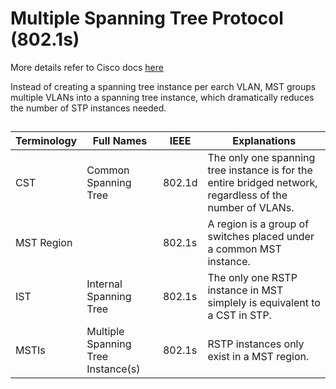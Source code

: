 # Multiple Spanning Tree Protocol (802.1s)
More details refer to Cisco docs [here](https://www.cisco.com/c/en/us/support/docs/lan-switching/spanning-tree-protocol/24248-147.html)

Instead of creating a spanning tree instance per earch VLAN, MST groups multiple VLANs into a spanning tree instance, which dramatically reduces the number of STP instances needed.

## 

Terminology | Full Names | IEEE | Explanations |
------------|------------|------|--------------|
CST | Common Spanning Tree | 802.1d | The only one spanning tree instance is for the entire bridged network, regardless of the number of VLANs. |
MST Region |  | 802.1s | A region is a group of switches placed under a common MST instance. | 
IST | Internal Spanning Tree | 802.1s | The only one RSTP instance in MST simplely is equivalent to a CST in STP. |
MSTIs | Multiple Spanning Tree Instance(s) | 802.1s | RSTP instances only exist in a MST region. |
